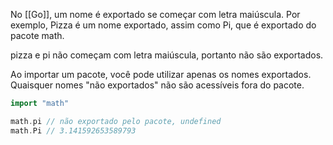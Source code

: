 No [[Go]], um nome é exportado se começar com letra maiúscula. Por exemplo, Pizza é um nome exportado, assim como Pi, que é exportado do pacote math.

pizza e pi não começam com letra maiúscula, portanto não são exportados.

Ao importar um pacote, você pode utilizar apenas os nomes exportados. Quaisquer nomes "não exportados" não são acessíveis fora do pacote.

```go
import "math"

math.pi // não exportado pelo pacote, undefined
math.Pi // 3.141592653589793
```